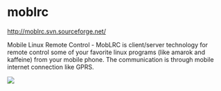 moblrc
======

http://moblrc.svn.sourceforge.net/

Mobile Linux Remote Control - MobLRC is client/server technology for remote control some of your favorite linux programs (like amarok and kaffeine) from your mobile phone. The communication is through mobile internet connection like GPRS.

![](https://github.com/Poisoner/moblrc/raw/master/screenshot.jpeg)